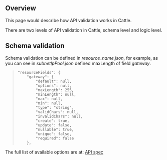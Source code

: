 ## Overview

This page would describe how API validation works in Cattle.

There are two levels of API validation in Cattle, schema level and logic level.

## Schema validation

Schema validation can be defined in *resource_name.json*, for example, as you can see in *subnetIpPool.json* defined maxLength of field _gateway_.

>     "resourceFields": {
>         "gateway": {
>             "default": null,
>             "options": null,
>             "maxLength": 255,
>             "minLength": null,
>             "max": null,
>             "min": null,
>             "type": "string",
>             "validChars": null,
>             "invalidChars": null,
>             "create": true,
>             "update": false,
>             "nullable": true,
>             "unique": false,
>             "required": false
>         },

The full list of available options are at: [API spec](https://github.com/rancherio/api-spec)

